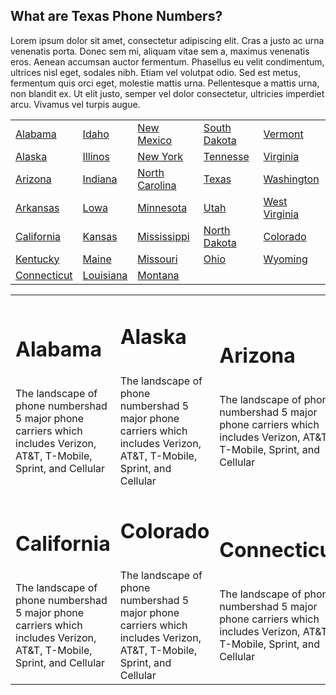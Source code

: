 ## What are Texas Phone Numbers?

Lorem ipsum dolor sit amet, consectetur adipiscing elit. Cras a justo ac urna venenatis porta. Donec sem mi, aliquam vitae sem a, maximus venenatis eros. Aenean accumsan auctor fermentum. Phasellus eu velit condimentum, ultrices nisl eget, sodales nibh. Etiam vel volutpat odio. Sed est metus, fermentum quis orci eget, molestie mattis urna. Pellentesque a mattis urna, non blandit ex. Ut elit justo, semper vel dolor consectetur, ultricies imperdiet arcu. Vivamus vel turpis augue.

|                                                                                                                                                                                     |                                                                                                                                                                                   |                                                                                                                                                                                        |                                                                                                                                                                                      |                                                                                                                                                                                       |
| ----------------------------------------------------------------------------------------------------------------------------------------------------------------------------------- | --------------------------------------------------------------------------------------------------------------------------------------------------------------------------------- | -------------------------------------------------------------------------------------------------------------------------------------------------------------------------------------- | ------------------------------------------------------------------------------------------------------------------------------------------------------------------------------------ | ------------------------------------------------------------------------------------------------------------------------------------------------------------------------------------- |
| [Alabama](https://www.google.com/url?q=https://www.puc.texas.gov/industry/maps/areacodes/ExchangeList.aspx?ac%3D210&sa=D&ust=1596882378618000&usg=AOvVaw3wydJJ0UXgYzDFeSvgfazm)     | [Idaho](https://www.google.com/url?q=https://www.puc.texas.gov/industry/maps/areacodes/ExchangeList.aspx?ac%3D409&sa=D&ust=1596882378621000&usg=AOvVaw31H1vg3ljCQ1F7N78eJLBN)     | [New Mexico](https://www.google.com/url?q=https://www.puc.texas.gov/industry/maps/areacodes/ExchangeList.aspx?ac%3D726&sa=D&ust=1596882378624000&usg=AOvVaw1lG5o7Qwp5IDko4mWzbPP5)     | [South Dakota](https://www.google.com/url?q=https://www.puc.texas.gov/industry/maps/areacodes/ExchangeList.aspx?ac%3D915&sa=D&ust=1596882378628000&usg=AOvVaw3FdUVBrpUgIms4KFnpWzzX) | [Vermont](https://www.google.com/url?q=https://www.puc.texas.gov/industry/maps/areacodes/ExchangeList.aspx?ac%3D915&sa=D&ust=1596882378628000&usg=AOvVaw3FdUVBrpUgIms4KFnpWzzX)       |
| [Alaska](https://www.google.com/url?q=https://www.puc.texas.gov/industry/maps/areacodes/ExchangeList.aspx?ac%3D214&sa=D&ust=1596882378619000&usg=AOvVaw22IS9zGgxL5Zngfl2zE0BR)      | [Illinos](https://www.google.com/url?q=https://www.puc.texas.gov/industry/maps/areacodes/ExchangeList.aspx?ac%3D430&sa=D&ust=1596882378622000&usg=AOvVaw0xwUgzO52k_dbcgfRBXvdJ)   | [New York](https://www.google.com/url?q=https://www.puc.texas.gov/industry/maps/areacodes/ExchangeList.aspx?ac%3D737&sa=D&ust=1596882378625000&usg=AOvVaw1KCV-3Ol9ZfNgEy8E4t-jG)       | [Tennesse](https://www.google.com/url?q=https://www.puc.texas.gov/industry/maps/areacodes/ExchangeList.aspx?ac%3D936&sa=D&ust=1596882378628000&usg=AOvVaw0qx36p94qfJmrx050R5QeF)     | [Virginia](https://www.google.com/url?q=https://www.puc.texas.gov/industry/maps/areacodes/ExchangeList.aspx?ac%3D936&sa=D&ust=1596882378628000&usg=AOvVaw0qx36p94qfJmrx050R5QeF)      |
| [Arizona](https://www.google.com/url?q=https://www.puc.texas.gov/industry/maps/areacodes/ExchangeList.aspx?ac%3D254&sa=D&ust=1596882378619000&usg=AOvVaw1Vy4inQZ97c-fvT-sTfKuT)     | [Indiana](https://www.google.com/url?q=https://www.puc.texas.gov/industry/maps/areacodes/ExchangeList.aspx?ac%3D432&sa=D&ust=1596882378622000&usg=AOvVaw1rz8Ubf6XE*H9yMnhZI4HP)   | [North Carolina](https://www.google.com/url?q=https://www.puc.texas.gov/industry/maps/areacodes/ExchangeList.aspx?ac%3D806&sa=D&ust=1596882378625000&usg=AOvVaw3O9F7TFOqhqVMAWcOzhaCn) | [Texas](https://www.google.com/url?q=https://www.puc.texas.gov/industry/maps/areacodes/ExchangeList.aspx?ac%3D940&sa=D&ust=1596882378629000&usg=AOvVaw1Rc03WsbJFPHkq7s1WxUsC)        | [Washington](https://www.google.com/url?q=https://www.puc.texas.gov/industry/maps/areacodes/ExchangeList.aspx?ac%3D940&sa=D&ust=1596882378629000&usg=AOvVaw1Rc03WsbJFPHkq7s1WxUsC)    |
| [Arkansas](https://www.google.com/url?q=https://www.puc.texas.gov/industry/maps/areacodes/ExchangeList.aspx?ac%3D281&sa=D&ust=1596882378619000&usg=AOvVaw2uPOGPNx0uaVORKw3KAI9B)    | [Lowa](https://www.google.com/url?q=https://www.puc.texas.gov/industry/maps/areacodes/ExchangeList.aspx?ac%3D469&sa=D&ust=1596882378623000&usg=AOvVaw3CDO3pec396EocF5-HSY_v)      | [Minnesota](https://www.google.com/url?q=https://www.puc.texas.gov/industry/maps/areacodes/ExchangeList.aspx?ac%3D817&sa=D&ust=1596882378626000&usg=AOvVaw0YK3RivBZDV38c5kbwjLCV)      | [Utah](https://www.google.com/url?q=https://www.puc.texas.gov/industry/maps/areacodes/ExchangeList.aspx?ac%3D956&sa=D&ust=1596882378629000&usg=AOvVaw1AS4eE4nkaeb0PJSYDBXmc)         | [West Virginia](https://www.google.com/url?q=https://www.puc.texas.gov/industry/maps/areacodes/ExchangeList.aspx?ac%3D956&sa=D&ust=1596882378629000&usg=AOvVaw1AS4eE4nkaeb0PJSYDBXmc) |
| [California](https://www.google.com/url?q=https://www.puc.texas.gov/industry/maps/areacodes/ExchangeList.aspx?ac%3D325&sa=D&ust=1596882378620000&usg=AOvVaw2MdZzNFq6BZxUP5UB5lOq*)  | [Kansas](https://www.google.com/url?q=https://www.puc.texas.gov/industry/maps/areacodes/ExchangeList.aspx?ac%3D512&sa=D&ust=1596882378623000&usg=AOvVaw2NLkoeNH3miZzoQRb1uTUs)    | [Mississippi](https://www.google.com/url?q=https://www.puc.texas.gov/industry/maps/areacodes/ExchangeList.aspx?ac%3D830&sa=D&ust=1596882378626000&usg=AOvVaw3MNSwbg_p7XSy5DWzJtI5P)    | [North Dakota](https://www.google.com/url?q=https://www.puc.texas.gov/industry/maps/areacodes/ExchangeList.aspx?ac%3D972&sa=D&ust=1596882378630000&usg=AOvVaw2JjsZHIRTU1y)           | [Colorado](https://www.google.com/url?q=https://www.puc.texas.gov/industry/maps/areacodes/ExchangeList.aspx?ac%3D972&sa=D&ust=1596882378630000&usg=AOvVaw2JjsZHIRTU1y)                |
| [Kentucky](https://www.google.com/url?q=https://www.puc.texas.gov/industry/maps/areacodes/ExchangeList.aspx?ac%3D346&sa=D&ust=1596882378620000&usg=AOvVaw0bSBEmCTFTylrVKAP-LijY)    | [Maine](https://www.google.com/url?q=https://www.puc.texas.gov/industry/maps/areacodes/ExchangeList.aspx?ac%3D682&sa=D&ust=1596882378623000&usg=AOvVaw2R5m112ze7hv2uHWifIWvx)     | [Missouri](https://www.google.com/url?q=https://www.puc.texas.gov/industry/maps/areacodes/ExchangeList.aspx?ac%3D832&sa=D&ust=1596882378627000&usg=AOvVaw0P_Mr_SIIo0FmGfTgZv7AT)       | [Ohio](https://www.google.com/url?q=https://www.puc.texas.gov/industry/maps/areacodes/ExchangeList.aspx?ac%3D979&sa=D&ust=1596882378630000&usg=AOvVaw1zKlesjTeUR1q7UCpDypZx)         | [Wyoming](https://www.google.com/url?q=https://www.puc.texas.gov/industry/maps/areacodes/ExchangeList.aspx?ac%3D979&sa=D&ust=1596882378630000&usg=AOvVaw1zKlesjTeUR1q7UCpDypZx)       |
| [Connecticut](https://www.google.com/url?q=https://www.puc.texas.gov/industry/maps/areacodes/ExchangeList.aspx?ac%3D361&sa=D&ust=1596882378621000&usg=AOvVaw1-VivCa8UOFloXwq8rHSd5) | [Louisiana](https://www.google.com/url?q=https://www.puc.texas.gov/industry/maps/areacodes/ExchangeList.aspx?ac%3D713&sa=D&ust=1596882378624000&usg=AOvVaw1OvMw9Y4rLx59JKB09i6hf) | [Montana](https://www.google.com/url?q=https://www.puc.texas.gov/industry/maps/areacodes/ExchangeList.aspx?ac%3D903&sa=D&ust=1596882378627000&usg=AOvVaw1MVodwOipFZ_jk2533JvpK)        |                                                                                                                                                                                      |                                                                                                                                                                                       |

|                                                                                                                                                |                                                                                                                                              |                                                                                                                                                 |                                                                                                                                              |
| ---------------------------------------------------------------------------------------------------------------------------------------------- | -------------------------------------------------------------------------------------------------------------------------------------------- | ----------------------------------------------------------------------------------------------------------------------------------------------- | -------------------------------------------------------------------------------------------------------------------------------------------- |
| <h1>Alabama</h1><br/> The landscape of phone numbershad 5 major phone carriers which includes Verizon, AT&T, T-Mobile, Sprint, and Cellular    | <h1>Alaska</h1><br/> The landscape of phone numbershad 5 major phone carriers which includes Verizon, AT&T, T-Mobile, Sprint, and Cellular   | <h1>Arizona</h1><br/> The landscape of phone numbershad 5 major phone carriers which includes Verizon, AT&T, T-Mobile, Sprint, and Cellular     | <h1>Arkansas</h1><br/> The landscape of phone numbershad 5 major phone carriers which includes Verizon, AT&T, T-Mobile, Sprint, and Cellular |
| <h1>California</h1><br/> The landscape of phone numbershad 5 major phone carriers which includes Verizon, AT&T, T-Mobile, Sprint, and Cellular | <h1>Colorado</h1><br/> The landscape of phone numbershad 5 major phone carriers which includes Verizon, AT&T, T-Mobile, Sprint, and Cellular | <h1>Connecticut</h1><br/> The landscape of phone numbershad 5 major phone carriers which includes Verizon, AT&T, T-Mobile, Sprint, and Cellular | <h1>Delaware</h1><br/> The landscape of phone numbershad 5 major phone carriers which includes Verizon, AT&T, T-Mobile, Sprint, and Cellular |
